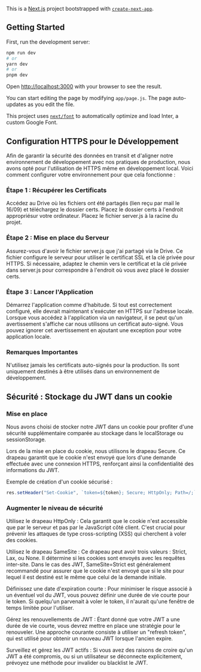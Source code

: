 This is a [Next.js](https://nextjs.org/) project bootstrapped with [`create-next-app`](https://github.com/vercel/next.js/tree/canary/packages/create-next-app).

## Getting Started

First, run the development server:

```bash
npm run dev
# or
yarn dev
# or
pnpm dev
```

Open [http://localhost:3000](http://localhost:3000) with your browser to see the result.

You can start editing the page by modifying `app/page.js`. The page auto-updates as you edit the file.

This project uses [`next/font`](https://nextjs.org/docs/basic-features/font-optimization) to automatically optimize and load Inter, a custom Google Font.

## Configuration HTTPS pour le Développement

Afin de garantir la sécurité des données en transit et d'aligner notre environnement de développement avec nos pratiques de production, nous avons opté pour l'utilisation de HTTPS même en développement local. Voici comment configurer votre environnement pour que cela fonctionne :

### Étape 1 : Récupérer les Certificats

Accédez au Drive où les fichiers ont été partagés (lien reçu par mail le 16/09) et téléchargez le dossier certs.
Placez le dossier certs à l'endroit appropriésur votre ordinateur.
Placez le fichier server.js à la racine du projet.

### Étape 2 : Mise en place du Serveur

Assurez-vous d'avoir le fichier server.js que j'ai partagé via le Drive. Ce fichier configure le serveur pour utiliser le certificat SSL et la clé privée pour HTTPS.
Si nécessaire, adaptez le chemin vers le certificat et la clé privée dans server.js pour correspondre à l'endroit où vous avez placé le dossier certs.

### Étape 3 : Lancer l'Application

Démarrez l'application comme d'habitude. Si tout est correctement configuré, elle devrait maintenant s'exécuter en HTTPS sur l'adresse locale.
Lorsque vous accédez à l'application via un navigateur, il se peut qu'un avertissement s'affiche car nous utilisons un certificat auto-signé. Vous pouvez ignorer cet avertissement en ajoutant une exception pour votre application locale.

### Remarques Importantes

N'utilisez jamais les certificats auto-signés pour la production. Ils sont uniquement destinés à être utilisés dans un environnement de développement.

## Sécurité : Stockage du JWT dans un cookie

### Mise en place

Nous avons choisi de stocker notre JWT dans un cookie pour profiter d'une sécurité supplémentaire comparée au stockage dans le localStorage ou sessionStorage.

Lors de la mise en place du cookie, nous utilisons le drapeau Secure. Ce drapeau garantit que le cookie n'est envoyé que lors d'une demande effectuée avec une connexion HTTPS, renforçant ainsi la confidentialité des informations du JWT.

Exemple de création d'un cookie sécurisé :

```javascript
res.setHeader("Set-Cookie", `token=${token}; Secure; HttpOnly; Path=/;`);
```

### Augmenter le niveau de sécurité

Utilisez le drapeau HttpOnly : Cela garantit que le cookie n'est accessible que par le serveur et pas par le JavaScript côté client. C'est crucial pour prévenir les attaques de type cross-scripting (XSS) qui cherchent à voler des cookies.

Utilisez le drapeau SameSite : Ce drapeau peut avoir trois valeurs : Strict, Lax, ou None. Il détermine si les cookies sont envoyés avec les requêtes inter-site. Dans le cas des JWT, SameSite=Strict est généralement recommandé pour assurer que le cookie n'est envoyé que si le site pour lequel il est destiné est le même que celui de la demande initiale.

Définissez une date d'expiration courte : Pour minimiser le risque associé à un éventuel vol du JWT, vous pouvez définir une durée de vie courte pour le token. Si quelqu'un parvenait à voler le token, il n'aurait qu'une fenêtre de temps limitée pour l'utiliser.

Gérez les renouvellements de JWT : Étant donné que votre JWT a une durée de vie courte, vous devrez mettre en place une stratégie pour le renouveler. Une approche courante consiste à utiliser un "refresh token", qui est utilisé pour obtenir un nouveau JWT lorsque l'ancien expire.

Surveillez et gérez les JWT actifs : Si vous avez des raisons de croire qu'un JWT a été compromis, ou si un utilisateur se déconnecte explicitement, prévoyez une méthode pour invalider ou blacklist le JWT.
